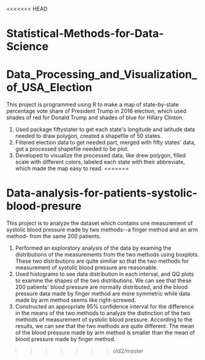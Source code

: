 <<<<<<< HEAD
# Statistical-Methods-for-Data-Science
# Data_Processing_and_Visualization_of_USA_Election
This project is programmed using R to make a map of state-by-state percentage vote share of President Trump in 2016 election, which used shades of red for Donald Trump and shades of blue for Hillary Clinton.

1. Used package fiftystater to get each state's longitude and latitude data needed to draw polygon, created a shapefile of 50 states.
2. Filtered election data to get needed part, merged with fifty states' data, got a processed shapefile needed to be plot.
3. Developed to visualize the processed data, like drew polygon, filled scale with different colors, labeled each state with their abbreviate, which made the map easy to read.
=======
# Data-analysis-for-patients-systolic-blood-presure
This project is to analyze the dataset which contains one measurement of systolic blood pressure made by two methods--a finger method and an arm method- from the same 200 patients.

1. Performed an exploratory analysis of the data by examing the distributions of the measurements from the two methods using boxplots. These two distributions are quite similiar so that the two methods for measurement of systolic blood pressure are reasonable.
2. Used histograms to see data distribution in each interval, and QQ plots to examine the shapes of the two distributions. We can see that these 200 patients' blood pressure are normally distributed, and the blood pressure data made by finger method are more symmetric while data made by arm method seems like right-screwed.
3. Constructed an appropriate 95% confidence interval for the difference in the means of the two methods to analyze the distinction of the two methods of measurement of systolic blood pressure. According to the results, we can see that the two methods are quite different. The mean of the blood pressure made by arm method is smaller than the mean of blood pressure made by finger method.
>>>>>>> old2/master
